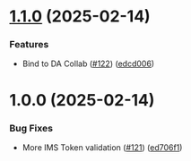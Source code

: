 # [1.1.0](https://github.com/adobe/da-admin/compare/v1.0.0...v1.1.0) (2025-02-14)


### Features

* Bind to DA Collab ([#122](https://github.com/adobe/da-admin/issues/122)) ([edcd006](https://github.com/adobe/da-admin/commit/edcd0069bd4ec5d12dd7d88b6836621a505f23dd))

# 1.0.0 (2025-02-14)


### Bug Fixes

* More IMS Token validation ([#121](https://github.com/adobe/da-admin/issues/121)) ([ed706f1](https://github.com/adobe/da-admin/commit/ed706f10624b55433200657f184ebb806f200ca4))
